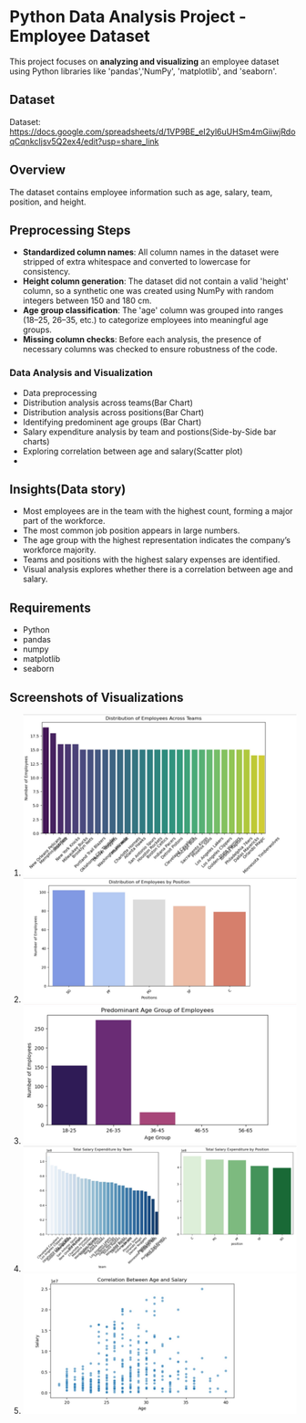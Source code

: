 #  Python Data Analysis Project - Employee Dataset
This project focuses on **analyzing and visualizing** an employee dataset using Python libraries like 'pandas','NumPy', 'matplotlib', and 'seaborn'.

## Dataset
Dataset: https://docs.google.com/spreadsheets/d/1VP9BE_eI2yl6uUHSm4mGiiwjRdoqCqnkcIjsv5Q2ex4/edit?usp=share_link 

## Overview
The dataset contains employee information such as age, salary, team, position, and height.

## Preprocessing Steps
* **Standardized column names**: All column names in the dataset were stripped of extra whitespace and converted to lowercase for consistency.
* **Height column generation**: The dataset did not contain a valid 'height' column, so a synthetic one was created using NumPy with random integers between 150 and 180 cm.
* **Age group classification**: The 'age' column was grouped into ranges (18–25, 26–35, etc.) to categorize employees into meaningful age groups.
* **Missing column checks**: Before each analysis, the presence of necessary columns was checked to ensure robustness of the code.

### Data Analysis and Visualization
* Data preprocessing
* Distribution analysis across teams(Bar Chart)
* Distribution analysis across positions(Bar Chart)
* Identifying predominent age groups (Bar Chart)
* Salary expenditure analysis by team and postions(Side-by-Side bar charts)
* Exploring correlation between age and salary(Scatter plot)
* 
## Insights(Data story)
* Most employees are in the team with the highest count, forming a major part of the workforce.
* The most common job position appears in large numbers.
* The age group with the highest representation indicates the company’s workforce majority.
* Teams and positions with the highest salary expenses are identified.
* Visual analysis explores whether there is a correlation between age and salary.
## Requirements
- Python 
- pandas
- numpy
- matplotlib
- seaborn

## Screenshots of Visualizations
1. ![Team Distribution Graph](https://github.com/Athira-santhosh94/Python-Project/blob/main/Distribution%20across%20teams.jpg)
2. ![Employee distribution by position](https://github.com/Athira-santhosh94/Python-Project/blob/main/Employee%20count%20by%20position.jpg)
3. ![Employees predominant age group](https://github.com/Athira-santhosh94/Python-Project/blob/main/Age%20group%20categorization.jpg)
4. ![Total salary expenditure by team and position](https://github.com/Athira-santhosh94/Python-Project/blob/main/Salary%20expenditure%20by%20team%20and%20position.jpg)
5. ![Correlation between age and salary](https://github.com/Athira-santhosh94/Python-Project/blob/main/Correlation%20between%20Age%20and%20Salary.jpg)
